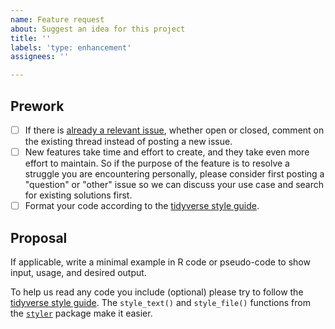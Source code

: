 ```yaml
---
name: Feature request
about: Suggest an idea for this project
title: ''
labels: 'type: enhancement'
assignees: ''

---
```


## Prework

* [ ] If there is [already a relevant issue](https://github.com/worldbank/pddcs/issues), whether open or closed, comment on the existing thread instead of posting a new issue.
* [ ] New features take time and effort to create, and they take even more effort to maintain. So if the purpose of the feature is to resolve a struggle you are encountering personally, please consider first posting a "question" or "other" issue so we can discuss your use case and search for existing solutions first.
* [ ] Format your code according to the [tidyverse style guide](https://style.tidyverse.org/).

## Proposal

If applicable, write a minimal example in R code or pseudo-code to show input, usage, and desired output.

To help us read any code you include (optional) please try to follow the [tidyverse style guide](https://style.tidyverse.org/). The `style_text()` and `style_file()` functions from the [`styler`](https://github.com/r-lib/styler) package make it easier.
